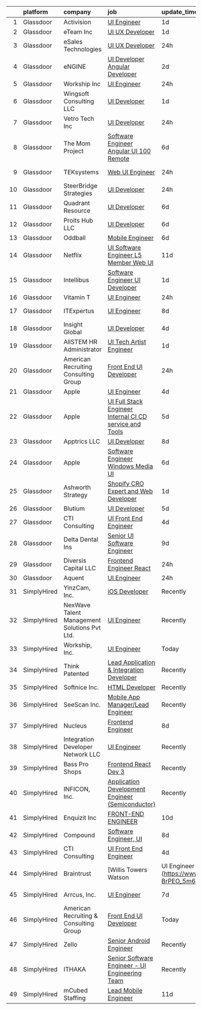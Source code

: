 

|    | platform    | company                                      | job                                                                                                                                                                                                                                                                                                                                                                                                                                                                                                                                                                                                                                                                                                                                                                                                                                                                                                                                                                                                                                                                                                                                                                                                                                                                                                                                                                                                                           | update_time   | location          |
|---:|:------------|:---------------------------------------------|:------------------------------------------------------------------------------------------------------------------------------------------------------------------------------------------------------------------------------------------------------------------------------------------------------------------------------------------------------------------------------------------------------------------------------------------------------------------------------------------------------------------------------------------------------------------------------------------------------------------------------------------------------------------------------------------------------------------------------------------------------------------------------------------------------------------------------------------------------------------------------------------------------------------------------------------------------------------------------------------------------------------------------------------------------------------------------------------------------------------------------------------------------------------------------------------------------------------------------------------------------------------------------------------------------------------------------------------------------------------------------------------------------------------------------|:--------------|:------------------|
|  1 | Glassdoor   | Activision                                   | [UI Engineer](https://www.glassdoor.com/partner/jobListing.htm?pos=126&ao=1136043&s=58&guid=00000183a7005b5b8354bca0faca531d&src=GD_JOB_AD&t=SR&vt=w&cs=1_eb6ea9d5&cb=1664954162390&jobListingId=1008181036480&jrtk=3-0-1gejg0mrvkf3h801-1gejg0msei153800-cfa6560649554320-)                                                                                                                                                                                                                                                                                                                                                                                                                                                                                                                                                                                                                                                                                                                                                                                                                                                                                                                                                                                                                                                                                                                                                  | 1d            | Novato, CA        |
|  2 | Glassdoor   | eTeam Inc                                    | [UI UX Developer](https://www.glassdoor.com/partner/jobListing.htm?pos=114&ao=1110586&s=58&guid=00000183a7005b5b8354bca0faca531d&src=GD_JOB_AD&t=SR&vt=w&ea=1&cs=1_e8a49c5c&cb=1664954162390&jobListingId=1008181197628&cpc=9908D8D4413DBB8A&jrtk=3-0-1gejg0mrvkf3h801-1gejg0msei153800-8ec545defa8b4bdc--6NYlbfkN0Dtmpfj98iB4C0jJJOWen3Era3IQfJzNZ4PFwBIKpo80E20bU78zJ3qEgsYTK5DSPzQGu8UIv1aPSVqurcGT-j2XxlvuNkSQCPdkQs8JiWGey9rjGQ6-jbUtTpbush-9A8ieaTuM02NmhHx_hHS8N86CPYXAGV2XfxEwFzPYviTBoNCjdu6EZrq6TTUirgR51E-PtI3yRbWcIB5AFxF0OckYVPNKhxNbcsw2Sn5-n5j8H1v0D6QFVbWOWAybDJ7LI0kSPMicbQKh7sZdRtxWZmd0odiOfO6HH_r8xD2IMdPdU0ncImxY_X1xN0Ixp64ImGRqmgThQnQT07UtEMvvp481-PhFeOOxhPJcP6ETstMDRalnKFImHDaJN4qv6VDmEloS_4R2_led1QbSUKYaoEBwp6hd4zmP4cvCU6MV7JKAJL4M7F82D9-NJFqtnOwoYQs7BmKjYgNrOqO0u7mduG6qxIrFQxfWJYg7CwQFUd9Evqum0H1WI8WbW6s491_a_Xfs3D-E6RN6HIALzRDU7GL)                                                                                                                                                                                                                                                                                                                                                                                                                                                                                                                                                    | 1d            | Remote            |
|  3 | Glassdoor   | eSales Technologies                          | [UI   UX Developer](https://www.glassdoor.com/partner/jobListing.htm?pos=121&ao=1136043&s=58&guid=00000183a7005b5b8354bca0faca531d&src=GD_JOB_AD&t=SR&vt=w&cs=1_a0062746&cb=1664954162390&jobListingId=1008184422664&jrtk=3-0-1gejg0mrvkf3h801-1gejg0msei153800-895ae9cfa5048b06-)                                                                                                                                                                                                                                                                                                                                                                                                                                                                                                                                                                                                                                                                                                                                                                                                                                                                                                                                                                                                                                                                                                                                            | 24h           | West Babylon, NY  |
|  4 | Glassdoor   | eNGINE                                       | [UI Developer   Angular Developer](https://www.glassdoor.com/partner/jobListing.htm?pos=110&ao=1110586&s=58&guid=00000183a7005b5b8354bca0faca531d&src=GD_JOB_AD&t=SR&vt=w&ea=1&cs=1_ceb28e06&cb=1664954162389&jobListingId=1008178281260&cpc=B076152010A3B66C&jrtk=3-0-1gejg0mrvkf3h801-1gejg0msei153800-d8c055c4ae7dbb16--6NYlbfkN0CM72iPWblhTK_jhJfJxLWIuoC99VqbpyV49Itn1AUN0-11EOCsDA6xOfpz_HI8_xAihzsqO4VIlmwbm9D3XnmxegztK0nJ68stZeXSsxKlzfjhGEsqOI_YBmWIZMjhM7lw8CMYcOQyS-kS2LxE57ZLEVymg-kJfswHXjDG0JgGiYa65S3-MmJaKLEBYT-TPs2L1BPTYfZw06eCUJ4j35E3FigLXQr23R7O69RkrcgwAN0b5rOYRtvCLD0WdcfIWrU_tSKhWUWvFb6e_UKuSE5WhV2vOqbMZGFCqHG3PEvMCDcTAM42Iynt_3g82u6owvxUXrLXeWK7MohNrbiJKXdtH2eZowiD1tNQ8CbYBlOpvb3kEKRBqshZljsnRteApU-ZBJn4lACwvVaRGFerCBljRR2MAd_d0cCHXKstenaBtANsPMaDs6KZyHlW2gAiHhLXbBeWpY8HXvAtu4H2DiQmwbeE1nVeNbOCJnvVwac69Qjgc3nRrKz8yy6a5REPU_QdfDla_SpYy9SNPfW3Ddnj)                                                                                                                                                                                                                                                                                                                                                                                                                                                                                                                                   | 2d            | Remote            |
|  5 | Glassdoor   | Workship  Inc                                | [UI Engineer](https://www.glassdoor.com/partner/jobListing.htm?pos=116&ao=1136043&s=58&guid=00000183a7005b5b8354bca0faca531d&src=GD_JOB_AD&t=SR&vt=w&cs=1_554c98c5&cb=1664954162390&jobListingId=1008182897508&jrtk=3-0-1gejg0mrvkf3h801-1gejg0msei153800-87007a05553f9e8d-)                                                                                                                                                                                                                                                                                                                                                                                                                                                                                                                                                                                                                                                                                                                                                                                                                                                                                                                                                                                                                                                                                                                                                  | 24h           | Dover, DE         |
|  6 | Glassdoor   | Wingsoft Consulting LLC                      | [UI Developer](https://www.glassdoor.com/partner/jobListing.htm?pos=123&ao=1136043&s=58&guid=00000183a7005b5b8354bca0faca531d&src=GD_JOB_AD&t=SR&vt=w&ea=1&cs=1_a06c1bf6&cb=1664954162390&jobListingId=1008180418655&jrtk=3-0-1gejg0mrvkf3h801-1gejg0msei153800-654b253585cf64c5-)                                                                                                                                                                                                                                                                                                                                                                                                                                                                                                                                                                                                                                                                                                                                                                                                                                                                                                                                                                                                                                                                                                                                            | 1d            | Jersey City, NJ   |
|  7 | Glassdoor   | Vetro Tech Inc                               | [UI Developer](https://www.glassdoor.com/partner/jobListing.htm?pos=115&ao=1136043&s=58&guid=00000183a7005b5b8354bca0faca531d&src=GD_JOB_AD&t=SR&vt=w&ea=1&cs=1_340da06f&cb=1664954162390&jobListingId=1008184169905&jrtk=3-0-1gejg0mrvkf3h801-1gejg0msei153800-c3fd45a320f2a3a2-)                                                                                                                                                                                                                                                                                                                                                                                                                                                                                                                                                                                                                                                                                                                                                                                                                                                                                                                                                                                                                                                                                                                                            | 24h           | Los Angeles, CA   |
|  8 | Glassdoor   | The Mom Project                              | [Software Engineer  Angular UI  100  Remote ](https://www.glassdoor.com/partner/jobListing.htm?pos=112&ao=1110586&s=58&guid=00000183a7005b5b8354bca0faca531d&src=GD_JOB_AD&t=SR&vt=w&cs=1_2b05ddbe&cb=1664954162389&jobListingId=1008169353649&cpc=56C4EA4A1A191A49&jrtk=3-0-1gejg0mrvkf3h801-1gejg0msei153800-0977050ecbdbe119--6NYlbfkN0BDp_epf89aHDQhKpPegNJQ_ldQpEFZQsM9OcONMGxWx6pU56EKHF58QjVdAUvn2gV6udXqKfc3a-kK6EW-F-F0peF1G6vLDmP6fcOTimPBH_A0PfaNGI1ZJczNWr9EYulEOEgwfSXWBDR4E0TNanHWPpiapDG2bfCBugdURt8LwY8rIIp5vYlkrUgiCi7FkAHP30QS6B-s-6gRqqCnLTaqI1xV9cQjJfhgn-iWZ6Sj20yFXy3xZ1TaBEsw9hki2v0zm85q_qaXKgDShMGzGx0oJkPfuFbDr7W5RMaLU5dSMyVA7l3SI6IwxQkb2jbUbz-Seqw1eYfqz7xBJ3FKRwCzPg10uRazb_G5dMjkomr2cxn27lHNsQMX4DZwcZeYvKgb7tkeBkrETv0ePCl7gpHcvH4nO0G37ZPGVbE1XtTn8Lj53q69JSbzDGOBZ4iZ92JcZXSlx4q6rqECWWz6SelJati7hWK5MntHn3vEA6TtRpf1KyiOiCzo04c4hyX3ZolDNg15iZrKPWkVn6OkhFx1C0JqX-UOQDIiggGgPv2COb6i1JMU1ZyvteDiur3S84NMF90tyYrtpF2CDekNIkNi)                                                                                                                                                                                                                                                                                                                                                                                                                                                             | 6d            | Remote            |
|  9 | Glassdoor   | TEKsystems                                   | [Web UI Engineer](https://www.glassdoor.com/partner/jobListing.htm?pos=101&ao=1110586&s=58&guid=00000183a7005b5b8354bca0faca531d&src=GD_JOB_AD&t=SR&vt=w&cs=1_b2613a4f&cb=1664954162385&jobListingId=1008185059568&cpc=59DEFF8D475298C3&jrtk=3-0-1gejg0mrvkf3h801-1gejg0msei153800-6f136c14f786faa4--6NYlbfkN0AuKz8EBO1xHDEL7V2YF9xF3dC_I9B9i-Zw2Jh8clPMK3KTieKealHQySFBD4L6FvO1Kw2N8j9-9Ff_D4aAec-XH_eoUtnocnhXIyRkhpnLnk-g8xCM6796ZmskDPL_Uda3bWJKxfSX1IAoW_dtj-LGLjIUKszj9j0ddIBqgmsAT3IEAn15dqRyogGlMkInqCy5rZW6SDoN7x-Z8XP88p78i1cYn79AxSZJ0r5C_4Zlw5CDQCAvsNj8n01d7bZLjvFr3sqeW92BytKOd7NaS7rFRvXEryJjDGZAuonaUq_dveYjBUblojlJOuEGoUah-RT6Fgjp6sjQRLxiMBeL8kF70Arqh2X-99KKZT3Keo-jOdkMyYiTH6_sp1ttiogTaSlrGxtRfLMQupVfgYDPoA5jiWqlJA_SsGpDAwCx6Bgo4RaeC0KAr98WsaxA1vAQtddcps0U96SWff8_YM6dhDV5dTqJgRv-6uPjrsC7eYlOcP82jbVl4gkeIywOXRR-lEBg29adPsnmpJBH2eF6S-OyIwcCvniGcq2DFROYttXE0KnUtHYuvbS-Dif1V2j4D7Ha5IFouhSB5-XkN9CwDqcLNkuD403MqPM7kWl0aaZoPaNvwFesxRcL747zhM8AuknD7lDHfikAHFkYe5KaN2AQ4kRES34Wntr0yp-eCsowCvf9BjJX-gpqh4NomeeyGPkzRrh1qy2qX-vl7J9of4IChVpgA6uaDNZRVzrLJ27ByhSY4Tp6VYHI-d8XfOrW9rxwZLfdjqfFUTkFgXmzHv67pyC0S7ESn8o-7AH6FTjHYGycu73DrC_F_HACXsvU8i5NMob3MCsFLfLWXzZgrq8PyxeKO4UaWJKTX_L9u30EZ02xkLkn77sgKU21uH9tlIi-En9_gLDn4XqTsSTY2CVbfb-FlfgezHsU167byxUF6lGckQd9n57t)                                                                                                                         | 24h           | Columbus, OH      |
| 10 | Glassdoor   | SteerBridge Strategies                       | [UI Developer](https://www.glassdoor.com/partner/jobListing.htm?pos=120&ao=1136043&s=58&guid=00000183a7005b5b8354bca0faca531d&src=GD_JOB_AD&t=SR&vt=w&ea=1&cs=1_2ddd32dc&cb=1664954162390&jobListingId=1008183941497&jrtk=3-0-1gejg0mrvkf3h801-1gejg0msei153800-ea7bf5348357a04f-)                                                                                                                                                                                                                                                                                                                                                                                                                                                                                                                                                                                                                                                                                                                                                                                                                                                                                                                                                                                                                                                                                                                                            | 24h           | Remote            |
| 11 | Glassdoor   | Quadrant Resource                            | [UI Developer](https://www.glassdoor.com/partner/jobListing.htm?pos=122&ao=1136043&s=58&guid=00000183a7005b5b8354bca0faca531d&src=GD_JOB_AD&t=SR&vt=w&ea=1&cs=1_44b32509&cb=1664954162390&jobListingId=1008169168934&jrtk=3-0-1gejg0mrvkf3h801-1gejg0msei153800-4d5c08770ceac83f-)                                                                                                                                                                                                                                                                                                                                                                                                                                                                                                                                                                                                                                                                                                                                                                                                                                                                                                                                                                                                                                                                                                                                            | 6d            | Remote            |
| 12 | Glassdoor   | Proits Hub LLC                               | [UI Developer](https://www.glassdoor.com/partner/jobListing.htm?pos=124&ao=1136043&s=58&guid=00000183a7005b5b8354bca0faca531d&src=GD_JOB_AD&t=SR&vt=w&ea=1&cs=1_40cb3292&cb=1664954162390&jobListingId=1008168159072&jrtk=3-0-1gejg0mrvkf3h801-1gejg0msei153800-603dcaa70f725285-)                                                                                                                                                                                                                                                                                                                                                                                                                                                                                                                                                                                                                                                                                                                                                                                                                                                                                                                                                                                                                                                                                                                                            | 6d            | Mountain View, CA |
| 13 | Glassdoor   | Oddball                                      | [Mobile Engineer](https://www.glassdoor.com/partner/jobListing.htm?pos=106&ao=1110586&s=58&guid=00000183a7005b5b8354bca0faca531d&src=GD_JOB_AD&t=SR&vt=w&ea=1&cs=1_2081ecdd&cb=1664954162388&jobListingId=1008168153081&cpc=1FDE87803EF93CD3&jrtk=3-0-1gejg0mrvkf3h801-1gejg0msei153800-9368cb849b4266aa--6NYlbfkN0DziAWqLD5XV9TlwCv7ToMcEMGvo4Y0raIGKY7Wg0KrL5qGtxoEqYbQJxuni4noiR_cR8eRQRhJ60dIKjeKsUolwpK3QA98VqFKG2efeTT1ms4RFZ7Vb4pUBG-aUaMVT2N4hqUmpnSi-Ui16C7LirFEQlCCOH9BFlm9UctSIkq_f4c8O4Rvge5Cs5PVipdldQsxl-2wTpgywyNDMTKlTqs2_oaP0I2duFiE0C3NXkiZHTRQNfOibJnTRh7b_zC17dDi2FaXqjSJbO9tzd4qD04ea0LVZW9moU4w-z9TIaCARSQjrdLguw5hpsnOuHqkQttaMZ5jWW1VzTW7URYeiRje0jH1LY-015T8UGRWOHfScd3e5ui6476snJHiylXPHZZ-Myw9Ds7yTmyh-fdjHfOa7s-mfQxGkA2sI1GzhgS7vLUJdynt-MVMPidQESEYMYylPoOeORPX3ZIRehs1x_FTBReD80VABAk-8H074qfpP8l8iDcE8QBLB7DdX0P-4j4%3D)                                                                                                                                                                                                                                                                                                                                                                                                                                                                                                                                                                      | 6d            | Remote            |
| 14 | Glassdoor   | Netflix                                      | [UI Software Engineer  L5    Member Web UI](https://www.glassdoor.com/partner/jobListing.htm?pos=127&ao=1136043&s=58&guid=00000183a7005b5b8354bca0faca531d&src=GD_JOB_AD&t=SR&vt=w&cs=1_a3220cd4&cb=1664954162390&jobListingId=1008158810064&jrtk=3-0-1gejg0mrvkf3h801-1gejg0msei153800-3ce23ae6f3e83f82-)                                                                                                                                                                                                                                                                                                                                                                                                                                                                                                                                                                                                                                                                                                                                                                                                                                                                                                                                                                                                                                                                                                                    | 11d           | Remote            |
| 15 | Glassdoor   | Intellibus                                   | [Software Engineer   UI Developer](https://www.glassdoor.com/partner/jobListing.htm?pos=128&ao=1136043&s=58&guid=00000183a7005b5b8354bca0faca531d&src=GD_JOB_AD&t=SR&vt=w&ea=1&cs=1_0563bafd&cb=1664954162390&jobListingId=1008181173166&jrtk=3-0-1gejg0mrvkf3h801-1gejg0msei153800-c5a4c249d907cb39-)                                                                                                                                                                                                                                                                                                                                                                                                                                                                                                                                                                                                                                                                                                                                                                                                                                                                                                                                                                                                                                                                                                                        | 1d            | Alpharetta, GA    |
| 16 | Glassdoor   | Vitamin T                                    | [UI Engineer](https://www.glassdoor.com/partner/jobListing.htm?pos=111&ao=1110586&s=58&guid=00000183a7005b5b8354bca0faca531d&src=GD_JOB_AD&t=SR&vt=w&cs=1_b593f046&cb=1664954162389&jobListingId=1008183640950&cpc=3DB599BF2F4828F0&jrtk=3-0-1gejg0mrvkf3h801-1gejg0msei153800-de112cb247b26054--6NYlbfkN0DMrcEu7yrtATojKJA7cEzGQ3FdRGWLh0CZQInL4ECGI6k5tN82kdM0cJmh4vC7GggBRnntlYyAX_BhhJg6axNfh2yExsiga9b6JhwSig-__fFuFL6icLq-zj-Z2yhFRrS5oW0l3Y4l5uf5Sh2ub5izpJvvKI-CyUf5ycu_yFYgwF0cGoO8DQ3bJgWjkkdrouSCTX5akV4an8OkFVCSGGhTEbPyKebwpZau6FPnXLPg-Vb3y9_SlCrBkmzTXrf56v6D4GkJsHDPZ9S0WGcCRgNDqPzF2SIhGFnfMj4GRyAwXDuvbCv_J7exEIMeDfbVetdRy4xlJy9med13MKIRyDqkPI43doMSbkKMLNmHNOUas8W7Gj2diz3P3PCSpywGvtKUD5u5ZnCrjbSHhE6N4AtFkJfRYKE-fjKbz5vU6A8AbHvdLB427BPXPf350aEDwfRDsTz-HOTjFP0BXcxcT1iCIIX5W_YZ33v3g-zWRgH7P5dFo-YIEifDJZNOu5wA1Ak%3D)                                                                                                                                                                                                                                                                                                                                                                                                                                                                                                                                                                               | 24h           | Seattle, WA       |
| 17 | Glassdoor   | ITExpertus                                   | [UI Engineer](https://www.glassdoor.com/partner/jobListing.htm?pos=130&ao=1136043&s=58&guid=00000183a7005b5b8354bca0faca531d&src=GD_JOB_AD&t=SR&vt=w&ea=1&cs=1_882791ad&cb=1664954162390&jobListingId=1008163016324&jrtk=3-0-1gejg0mrvkf3h801-1gejg0msei153800-bb9fc5d81ba4c765-)                                                                                                                                                                                                                                                                                                                                                                                                                                                                                                                                                                                                                                                                                                                                                                                                                                                                                                                                                                                                                                                                                                                                             | 8d            | Sunnyvale, CA     |
| 18 | Glassdoor   | Insight Global                               | [UI Developer](https://www.glassdoor.com/partner/jobListing.htm?pos=113&ao=1110586&s=58&guid=00000183a7005b5b8354bca0faca531d&src=GD_JOB_AD&t=SR&vt=w&ea=1&cs=1_3f33f608&cb=1664954162389&jobListingId=1008175315927&cpc=451933188B21919D&jrtk=3-0-1gejg0mrvkf3h801-1gejg0msei153800-d4a470e38cdc6785--6NYlbfkN0BKkHZu3wF05EeDimN_p6sYpKCMArvwa95YdH7UpkaBCuXZAtggzO9lGKJZ-EjBDGFy-vvczAyxI68onOQ5gMliOkDuMRNmTb8PDkOepoUXsXQBV9q9OVy47ro6_0AriJKZFIxxkaQceT1vGdCQyr7HtB2M7aPEUJeMFq6906uaLhLI1rRsVhf-Lez4xwMZWzm_MvjjLfPV-rmeO-nIEqct5GEaHwiLbjNb0BQP9NOY9wxy85zONeHfQl9dgA5pQSeRXSQx7exl9BxhJ9-O3EeKESNqwUVCsT6hqgqJv_rON3-G50gVXycImd647lAFifERfJLu-UIRgUhl_JvJPnILC9tmqSsV92HPdoQZp0SnYCcmMs2K8a-G8JES0Ie_V3yQJJ-TtX8tNTYwY0gxik2OhZpRhYbqAnPDxNk_vG4_iFdUrIUKd39C0TaY04WjZSu_cFzw3vZ3yrNnm-jqKb9HKQK1rBPS0H_pqzyqBb7EkRKk4-Ith63vq4zJ77Tskk6YasNAKeY2uA%3D%3D)                                                                                                                                                                                                                                                                                                                                                                                                                                                                                                                                                           | 4d            | Remote            |
| 19 | Glassdoor   | AllSTEM   HR Administrator                   | [UI Tech Artist Engineer](https://www.glassdoor.com/partner/jobListing.htm?pos=103&ao=1110586&s=58&guid=00000183a7005b5b8354bca0faca531d&src=GD_JOB_AD&t=SR&vt=w&ea=1&cs=1_e49f1731&cb=1664954162387&jobListingId=1008180858249&cpc=9C938E8DE9AD6C02&jrtk=3-0-1gejg0mrvkf3h801-1gejg0msei153800-620147743c7dd2bd--6NYlbfkN0AiZrMnqxUjvkrH1BfCsd59OntStyTxBw0I9DVEtrwMU7oHuTjaKf6QuHiCQ6W6q7m5zj-jKx3R8Aazmb0HplWD1bITnAv-DBCRmJ4JvACF_33bhxLGF2bCqFIa2ZvC9Ce0tsbK09rsM63BAZyjRPVessShNcKNVfwT95Fz3fPXT-HU-oZh4HHwXymnD9K6IYifGJ1eUwW9Ef1r7PjH-UPUfqN1Xpiiv3ASHZUanaxDNqLeD09v-Usb96cJglwqijNyH1reEd-lMX49nWdwFM_EmYIrGJSNYcAu8JqvtOOkQh6qdFtuMOX2wL3HQgDTPrLWaTNTMJMtnsDyaA5uhj8OfGq9kJS7FsY21Emuu-yGxYXu1LaSdwWZMLsLv8fyaCHkAo-SNulrqlWZzxq3aZK-Hj0w1jO8TIUpMKViOaTJN9XO5OqnAXfl-brlu-cLVXKTq9ePRUumCLGd1uvjYH_B73ucf8t1VhBqIrhEsogQxyjTQLo13wKUMpek14HQoadin4RR48xLJ0DRHeMirCab)                                                                                                                                                                                                                                                                                                                                                                                                                                                                                                                                            | 1d            | Remote            |
| 20 | Glassdoor   | American Recruiting   Consulting Group       | [Front End UI Developer](https://www.glassdoor.com/partner/jobListing.htm?pos=119&ao=1136043&s=58&guid=00000183a7005b5b8354bca0faca531d&src=GD_JOB_AD&t=SR&vt=w&ea=1&cs=1_bfd9dbf6&cb=1664954162390&jobListingId=1008183685432&jrtk=3-0-1gejg0mrvkf3h801-1gejg0msei153800-e1cf2bbad36f212e-)                                                                                                                                                                                                                                                                                                                                                                                                                                                                                                                                                                                                                                                                                                                                                                                                                                                                                                                                                                                                                                                                                                                                  | 24h           | Remote            |
| 21 | Glassdoor   | Apple                                        | [UI Engineer](https://www.glassdoor.com/partner/jobListing.htm?pos=102&ao=1110586&s=58&guid=00000183a7005b5b8354bca0faca531d&src=GD_JOB_AD&t=SR&vt=w&cs=1_e7c4a200&cb=1664954162386&jobListingId=1008173222219&cpc=451933188B21919D&jrtk=3-0-1gejg0mrvkf3h801-1gejg0msei153800-2d5ee5ca838f781c--6NYlbfkN0BvKrLyj5gPmtZO9T8euul8TCxuuKNOtzRJOomxnwSEodTz2Bc-sPZlADHp0xxmf8UjBxUg2sNoiA8RqAzRu46CcOJ1pegAFRYjLTilsU_u_QE_DSAayxehcq_mgUaK9l4JhONR1X9Tc9lKiqu8yHMw1aD8flRLgm72EmvMc1t8MqY4nprvZ11RXOUwS8oKV5BSa-uL0BPoRDLRLiSJdsk493YjWQIP_QNYZumwJsOUfgxB7rzaKpIwpszPZHkEaR2eXW3FsPrUfF6geUjzl9vjiWWUYGuWJWqAX97EKB7ZDETtFRXQEEXxgm5UjBo7gYoRJUeChkraWnb6pXqv1tx4X55BS-eceug8WavSU76xZFkmwVhbbSWVlX_Rn813ymfrXUSu401FjSCoNMcM2-DOVGrLWMGV0lIXWoWps3DEqrrPGrBtypPqnrsZsAmnECewHS5GlK4OUegn6dcbI6WocGR9gHX9Zmx-AQn-CgX_7eHGbd1xpV6MdCecMEtH95OwxvG4GsLiIadTcrlqGJmerDfdElPieVe1eucO3UMhdR_zTsJKfn5s71Az3uZ-LDHjK16QpaYpGLALbKMpsqMpCH-xmyrJ0lVSpti0LLZMJjtB5tyJgA4fxlJu_xsBfIdMUFz_En6nJU-79eYGj5fPPClE_lFDr87bROl5i7R4uvNHoT8fODnf3Xm6OcXQaG845BO02Y_I0Lu6qsjxIWkbRR9UNTO05Sg2u1FPHX1poXzKoFcrBwT3qvOK-Pk6nXnDx7V3k-aaWKzcD2vrJi4h0CKDo_f4tlFi_WOFz0EpZb2e3WRd_iDE5TWbARuMoHDTP_83wzfh3lj1NbM_bXVP_tzir_gT6Wc4yPsni8cVfch9efbBpRoAhUvonH1fj5cuGxlBuM77nMf7gBdiyv7WMyWkzs03eQYSvGowaH5adSqtY3jeo6RrY0SYa7eENq4%3D)                                                                                                               | 4d            | Austin, TX        |
| 22 | Glassdoor   | Apple                                        | [UI  Full Stack Engineer  Internal CI CD service and Tools](https://www.glassdoor.com/partner/jobListing.htm?pos=105&ao=1110586&s=58&guid=00000183a7005b5b8354bca0faca531d&src=GD_JOB_AD&t=SR&vt=w&cs=1_d961bf60&cb=1664954162387&jobListingId=1008170405783&cpc=AC285F3A3ECA6BB0&jrtk=3-0-1gejg0mrvkf3h801-1gejg0msei153800-4a4307293403ddc4--6NYlbfkN0BvKrLyj5gPmtZO9T8euul8TCxuuKNOtzRJOomxnwSEodTz2Bc-sPZlFpP0h5lDivqiQo7vy8PkOvG2MncbMnTKsL5sm4IZU1IyyuoplnwMwbDeO16qx8sLcOUOFz7IPVeTCJFHSH9Ru4OreavBaedKTreLzkdBS4lpnTb_0kiKKzl347Wtl-wSNo78dfWrVFq4_w9W256YVYuLDv7SdriIk1_KLPfiXFLmNnfRDQ0N_HOaNIBzJqW2RxCWNB10ckfDoBG6K-XhQAjX4z_eod4YR_Q-h5U-dRFGkcZB9pEUbMP7MHucYvz95vtGRVlq_9t2oIHXfeXhQm80wIshlOS3TZFZvkQjS1-lsLRBjB0XznUfNzf8X5dTxdjIGmFMCwWudL_nBWHL6oCrAbDp1gVslpTIbUy0buzq4RhCxyT7U13Pp2u7H8xA8IRqWYc5noFzid1-OQ7HIi9OIxOglxd3QAktdJXfFUHAAEECF9GC_U7qMcKq1bi44IFsYQZ-CpFOBVDoa3OU96c0mUtv6ELkf6a2k239rZraP-vpk0OlwhTxPi3_kk6sjxFjD7-N0oatLprM8tQ0rJrCaY1vbqqfVeK5GsDVj5pUKPU0DVN8DYrZouCDWEavnO67HFaZdB9TtUsYV03HLOBnz5f7I_wMesX5UImWM-HQd1fsY1tlkB1_1csWbSXmIGqtJEN2cwO9pfBHtYn-CFIw6lrTgRPfH5Ei2ncFEZ_dV0swd04O_BVvR-0Vr0jUUP3fHTLQte-KtnTnh37-Mrn52kA-8uM7BILsdd2IZmmkcDkzxFR80tefnJOfOzfGBGsYxqNCqCXEAkapJ6ercCvZSyXD8ITeu9B9ldP0up7MoZ83ikdSIfHN9qgO66dvyzcZ4LwYcHydLctSLhX8nAVHktkRBLkmSQTiQUljDFrYuNwAdSzF7T7qw5RhqzzTI1dr_Fd049nDJrYtKA-xKaqSaq44gA4DCw_SsC6hjjMTw_vq8zKaGcvroeO9O3KwY7mOaPAHlNw%3D) | 5d            | New York, NY      |
| 23 | Glassdoor   | Apptrics LLC                                 | [UI Developer](https://www.glassdoor.com/partner/jobListing.htm?pos=117&ao=1136043&s=58&guid=00000183a7005b5b8354bca0faca531d&src=GD_JOB_AD&t=SR&vt=w&ea=1&cs=1_1735d0f0&cb=1664954162390&jobListingId=1008162977689&jrtk=3-0-1gejg0mrvkf3h801-1gejg0msei153800-99ca47a662463931-)                                                                                                                                                                                                                                                                                                                                                                                                                                                                                                                                                                                                                                                                                                                                                                                                                                                                                                                                                                                                                                                                                                                                            | 8d            | Remote            |
| 24 | Glassdoor   | Apple                                        | [Software Engineer  Windows Media UI](https://www.glassdoor.com/partner/jobListing.htm?pos=104&ao=1110586&s=58&guid=00000183a7005b5b8354bca0faca531d&src=GD_JOB_AD&t=SR&vt=w&cs=1_8dd01514&cb=1664954162387&jobListingId=1008167611514&cpc=654405A9B1E0A9F5&jrtk=3-0-1gejg0mrvkf3h801-1gejg0msei153800-5b3fe229bbaf425b--6NYlbfkN0BvKrLyj5gPmtZO9T8euul8TCxuuKNOtzRJOomxnwSEodTz2Bc-sPZl1dBMH13w-jNdNQaFf-lF6rez2vZ9F7bTd6FBeRz4UHQqSFzE9QD_fyAe0ZP2Ke05VfwOPUNLupX5qyx1d4CevAxJV3zeNwLXJ4qRbbV3zLASQbiXcd3ZxRq7j1MHCB8nmAqkEiAaCNBRt5flx8-ujuTvNXM1nlufSGLedFg56NNwBLE6wSnAjk5NL1BCbpo6jH0QfkqPY24DuxeBgb4lBg7P8fPv-cqh37zDnQydRNpob4P6uChHdQkOL6ZiR9mzAkIaCicTBRxvGMANLSndDDyTn1eZ40FQglo0ZZ2oFcKiiwcQmht7-Y62kJShKvcTD1QlaExUEXQgde0Ykv_wDYE20x96l-8OHZXcsVtpofMFt-7m_obD-Msgo6-k0tu_haVjnr7I11jifu-Whbxc42LEIDyYTSI5-eObLpdrYe_EO2r7JACJ6r3bbRZlFUb5iP1ZTcQ5ofQaYmUlpVl9WQcZR63_aG8_XD14PK-FGLhQP90dnzTE0_lzYYdvwxvKB59mjxfWPP4JlJJJ5s7cIDRpSWyd1x4sLB9PAaWefUk6jfYuFUGGReC3-u2O3kZ8z6NbGyKcDIKOSsZT2SXbhvi1AXPm5HxNGLrQfrD3P5ewqZ5B6kcA17cNBFXZOYuui5OLkuxwxLmBmBhBdU9XKiXpdz96YpiWSTB4aGZJ0pH231X6HbP9oXKWGUgIu2PKPSleCbaPuE7ZEj-rXvE1tBygSyEzfP5reu7WOQHcchWbaUrFnZEawU1gi5enGEcTl_H2BBXlfn60RQ77s2xYRx-VXWq94GBE47_eewMEs-EXSdUyOCJ-aLrH_IF2FPmseLZVAT4J1v6S88VgA6dbqu8nRS4Y5zZFFGI6_RG_DwrNpFN0dOrIR1t9oAQwo7Kqi6ZgFO7Ikx3rm6pwHoBbgQ%3D%3D)                                                                         | 6d            | Seattle, WA       |
| 25 | Glassdoor   | Ashworth Strategy                            | [Shopify CRO Expert and Web Developer](https://www.glassdoor.com/partner/jobListing.htm?pos=108&ao=1110586&s=58&guid=00000183a7005b5b8354bca0faca531d&src=GD_JOB_AD&t=SR&vt=w&ea=1&cs=1_d5fd828e&cb=1664954162389&jobListingId=1008182157210&cpc=39721386339D0809&jrtk=3-0-1gejg0mrvkf3h801-1gejg0msei153800-096cfd9d852ebd11--6NYlbfkN0CwYnKGP9MBbb_-6w2pUH0iz7JmBPUxmZwSerVVjAhtdOO_ctS6ao9opfaJlFfNcWheO3FcJn79p7IJX_y1DLoNflXBq6iFtBY4wRfxS-otxTPdYD1ztAuKc2b0h0fRbBqQBe6O91IwO97sWSw59HIfGbn-gX6Kdlo6ttvWX3NI7Cn_pJrWLZdbzUHQXoj2S8q9nxMTm1p3Yby8Ao-jqTuSYnY5xAfO1Hd9nQ2_YRz3OxsgyIc2VV1hKUxft4C8KQWVuHYSa56MRBxPLjLk7jw7GPJc5i1XDax0ksFyTPoH5z8JIpRNCAzD8PQwgtOn4c_jonfaGYj8XSe-eCTeO6IxvEuHep1YR6n1utypqC7r95ao-jWq89IQ9OPcTI3cEpAduFb73WaKLNFMAIuafUU_oFF_3zaTcYi3eoSeyL-f9kQOZX0i9lWLq3G_Hnav8cNw0IKJoXBR66xdwChpobKgk79DBq9yMrJT3pWNtQux9Huj7AVrzbh9tBjT1TZkZLpDYunQoEvuc1sBhGuqvCP1ftHu35HGpYM%3D)                                                                                                                                                                                                                                                                                                                                                                                                                                                                                                                 | 1d            | Remote            |
| 26 | Glassdoor   | Blutium                                      | [UI Developer](https://www.glassdoor.com/partner/jobListing.htm?pos=125&ao=1136043&s=58&guid=00000183a7005b5b8354bca0faca531d&src=GD_JOB_AD&t=SR&vt=w&ea=1&cs=1_c3c7bcb2&cb=1664954162390&jobListingId=1008171488430&jrtk=3-0-1gejg0mrvkf3h801-1gejg0msei153800-d9fd1862eec7f455-)                                                                                                                                                                                                                                                                                                                                                                                                                                                                                                                                                                                                                                                                                                                                                                                                                                                                                                                                                                                                                                                                                                                                            | 5d            | Remote            |
| 27 | Glassdoor   | CTI Consulting                               | [UI Front End Engineer](https://www.glassdoor.com/partner/jobListing.htm?pos=118&ao=1136043&s=58&guid=00000183a7005b5b8354bca0faca531d&src=GD_JOB_AD&t=SR&vt=w&ea=1&cs=1_171a2f42&cb=1664954162390&jobListingId=1008173888776&jrtk=3-0-1gejg0mrvkf3h801-1gejg0msei153800-57c030801b11dcb2-)                                                                                                                                                                                                                                                                                                                                                                                                                                                                                                                                                                                                                                                                                                                                                                                                                                                                                                                                                                                                                                                                                                                                   | 4d            | Remote            |
| 28 | Glassdoor   | Delta Dental Ins                             | [Senior UI Software Engineer](https://www.glassdoor.com/partner/jobListing.htm?pos=107&ao=1110586&s=58&guid=00000183a7005b5b8354bca0faca531d&src=GD_JOB_AD&t=SR&vt=w&cs=1_da4a76c5&cb=1664954162388&jobListingId=1008161824449&cpc=9EDA28EADF1DF7F0&jrtk=3-0-1gejg0mrvkf3h801-1gejg0msei153800-41d233e212ebc078--6NYlbfkN0AzZjK1ARMn_Ol5oNMRkS3QT4KWKN4G7ccjFt02pVQ_rFDHt8mPwox-ELtmjE0zMrvcs0gUyKMOhhpp7ze93-bJAKH20l6Hpq--sfFQ41Sy5ZavSw5u7o7tsAdLfFeS58msYJ78l4Gb88DXKcxE3FI2dYIqg4ZVTvrEQNbT3ogqFgqRuwMYtM3SQllzd08ZscUEoalqP5jOcDHn4oZXSkszEc0yx9SslYxNQRD2Jov9G572gMD0w1jnwjr95ZtCSnvLJNrKrqcL-SYwib5FCai-1gX4FLKdFYqJKUdrADW7qmQBaye8dOdZyEqw0a0VME2PF1MFSgRRZPOq8Tu-NY6QsqGGugfxXwMAFi3iOynK4BZABUtqmGkWnLXBsSO7AC9ixuMTDLrGqBl2HEEZIcTWPz3rkgEHxs9IJEsENNaM1g19fHO-yKsNbUasT6UFPjMxTgIeR4bDPOohKh01AmSQMs8f_RKLvv-WGHhkBW3w1P54lWiccrPnD31F1XjumcsZultWXmuxbpT_26OeAoAsCsJeejL0fsDScNCS1HDAuq-m-zxMew9SFo4ExBLhjL2uxyQAjnE6T3VTsWjcKhpEJeEBmBlHgT-TICzFXXGVAX48519r16J36n7Q8qsg0Jnq4dHvKV1YpQoViEvrU-nrwfklNPPpUmxgwEBFpTa53IRlluT86UzoqJV8EXEm3YJ9auzIucaE1wMeak8K09x2fPEePfkOggGZIgO0quvyorIuOsmjyeEgnv5qfWXfJU9DWb8hqZOneHWtzd1MekYx5cn3ovy9u0s%3D)                                                                                                                                                                                                                                                               | 9d            | Alpharetta, GA    |
| 29 | Glassdoor   | Diversis Capital  LLC                        | [Frontend Engineer   React](https://www.glassdoor.com/partner/jobListing.htm?pos=129&ao=1136043&s=58&guid=00000183a7005b5b8354bca0faca531d&src=GD_JOB_AD&t=SR&vt=w&ea=1&cs=1_e6b5899d&cb=1664954162390&jobListingId=1008183924772&jrtk=3-0-1gejg0mrvkf3h801-1gejg0msei153800-d1efdcd508aeac5f-)                                                                                                                                                                                                                                                                                                                                                                                                                                                                                                                                                                                                                                                                                                                                                                                                                                                                                                                                                                                                                                                                                                                               | 24h           | Atlanta, GA       |
| 30 | Glassdoor   | Aquent                                       | [UI Engineer](https://www.glassdoor.com/partner/jobListing.htm?pos=109&ao=1110586&s=58&guid=00000183a7005b5b8354bca0faca531d&src=GD_JOB_AD&t=SR&vt=w&cs=1_c9baf117&cb=1664954162388&jobListingId=1008183713970&cpc=1FDE87803EF93CD3&jrtk=3-0-1gejg0mrvkf3h801-1gejg0msei153800-7c544c3793d785a7--6NYlbfkN0DMrcEu7yrtATojKJA7cEzGQ3FdRGWLh0CZQInL4ECGI9gD0Wolx9R2v-Aex0-GK05M2bUTp71PX3BHMkHSzOYjLAWM1flylDByJ9zSoYo7QwzcYHbofQvCcpcV0fBPWvfNa13hwSb_hgwS89zFeEf2zkb2UYZfvAgwwwui4yPElWEYg7Sl2vmpo0KT2kjsTmoUwXag0LNZe0yQ_E742GYCEEOEV7e8XITMcKsN9Dah2AtaOW3xZg2TRJUR8nU4M4Z2v0GEV-iWXxddyGUdBpRuIzqzJ-nrpM3sdGqV401h3eejKkChp2WmZiws3drXmCy2Pa9kOok-sk9RvbfN6uXFv9ZvA4WpTKU7Ix0cx61Txnit-sYG7laA0a388f4xqOk-GX-aOzAtBGY0Yur8UUIkjZ387fTNTzWJKUw0ITKKVA-rgwLc2yvtG6BUr4FeirfRR0neMbd3zIHCTXvlx_IJ_q4TKDWSwq4%3D)                                                                                                                                                                                                                                                                                                                                                                                                                                                                                                                                                                                                               | 24h           | Seattle, WA       |
| 31 | SimplyHired | YinzCam, Inc.                                | [iOS Developer](https://www.simplyhired.com/job/O7s3dealHuxhU0MGhoaMnfOJziqVEUTHKEJtlDWUSPF8S_dqWf-8-Q?q=ui+engineer)                                                                                                                                                                                                                                                                                                                                                                                                                                                                                                                                                                                                                                                                                                                                                                                                                                                                                                                                                                                                                                                                                                                                                                                                                                                                                                         | Recently      | Pittsburgh, PA    |
| 32 | SimplyHired | NexWave Talent Management Solutions Pvt Ltd. | [UI Engineer](https://www.simplyhired.com/job/WaPSAYDgSZn4e7-p6DRics69Bv1LYPVSluTh0B9De-ataNUl037Dhg?q=ui+engineer)                                                                                                                                                                                                                                                                                                                                                                                                                                                                                                                                                                                                                                                                                                                                                                                                                                                                                                                                                                                                                                                                                                                                                                                                                                                                                                           | Recently      | Austin, TX        |
| 33 | SimplyHired | Workship, Inc.                               | [UI Engineer](https://www.simplyhired.com/job/rYyMrpO-VFzkO5an3AVbkzbsrfOO6Xd7hw5KmdluyZDg2hF8_L2TBg?q=ui+engineer)                                                                                                                                                                                                                                                                                                                                                                                                                                                                                                                                                                                                                                                                                                                                                                                                                                                                                                                                                                                                                                                                                                                                                                                                                                                                                                           | Today         | Dover, DE         |
| 34 | SimplyHired | Think Patented                               | [Lead Application & Integration Developer](https://www.simplyhired.com/job/ynQhXL7pJ2VldRp5Gi0aXI3VtJx9TYGhms1vNowZrOx3Efft6aL_qw?q=ui+engineer)                                                                                                                                                                                                                                                                                                                                                                                                                                                                                                                                                                                                                                                                                                                                                                                                                                                                                                                                                                                                                                                                                                                                                                                                                                                                              | Recently      | Miamisburg, OH    |
| 35 | SimplyHired | Softnice Inc.                                | [HTML Developer](https://www.simplyhired.com/job/EzQg47qyhW-CPn68ZLBCqzhCbIO8CC5E8FtyACNSFYJ6llGeEMQHKw?q=ui+engineer)                                                                                                                                                                                                                                                                                                                                                                                                                                                                                                                                                                                                                                                                                                                                                                                                                                                                                                                                                                                                                                                                                                                                                                                                                                                                                                        | Recently      | Remote            |
| 36 | SimplyHired | SeeScan Inc.                                 | [Mobile App Manager/Lead Engineer](https://www.simplyhired.com/job/XfOawD8TkrWIdFmzHizQ89TsSlGmYO9oL4t3ElB6HYY7hjjq67xhNA?q=ui+engineer)                                                                                                                                                                                                                                                                                                                                                                                                                                                                                                                                                                                                                                                                                                                                                                                                                                                                                                                                                                                                                                                                                                                                                                                                                                                                                      | Recently      | San Diego, CA     |
| 37 | SimplyHired | Nucleus                                      | [Frontend Engineer](https://www.simplyhired.com/job/4F4TZ8Yp_0CDdbEp1GzZfTGAj6AS8Uk769MkQNG6WyRz6MzcPd19Ew?q=ui+engineer)                                                                                                                                                                                                                                                                                                                                                                                                                                                                                                                                                                                                                                                                                                                                                                                                                                                                                                                                                                                                                                                                                                                                                                                                                                                                                                     | 8d            | New York, NY      |
| 38 | SimplyHired | Integration Developer Network LLC            | [UI Engineer](https://www.simplyhired.com/job/LToB9_VqkxX1pDXY-NkFNf0S9jzEpyRgtEw7pB4aAsBf26-VDoXUPw?q=ui+engineer)                                                                                                                                                                                                                                                                                                                                                                                                                                                                                                                                                                                                                                                                                                                                                                                                                                                                                                                                                                                                                                                                                                                                                                                                                                                                                                           | Recently      | Remote            |
| 39 | SimplyHired | Bass Pro Shops                               | [Frontend React Dev 3](https://www.simplyhired.com/job/9oPN7EkRtgjzQIOSbhx0DsvOjLVHIN02OkXmtC-oDX8yRnLKQucM2w?q=ui+engineer)                                                                                                                                                                                                                                                                                                                                                                                                                                                                                                                                                                                                                                                                                                                                                                                                                                                                                                                                                                                                                                                                                                                                                                                                                                                                                                  | Recently      | Springfield, MO   |
| 40 | SimplyHired | INFICON, Inc.                                | [Application Development Engineer (Semiconductor)](https://www.simplyhired.com/job/yOq7ACyznCHUfaC5gARxWl9zW_-W5uUdGsHemgbUyBjsBq9dZnbO8g?q=ui+engineer)                                                                                                                                                                                                                                                                                                                                                                                                                                                                                                                                                                                                                                                                                                                                                                                                                                                                                                                                                                                                                                                                                                                                                                                                                                                                      | Recently      | East Syracuse, NY |
| 41 | SimplyHired | Enquizit Inc                                 | [FRONT-END ENGINEER](https://www.simplyhired.com/job/mHs7iEU4TLhmNzNNJIXU3Va-AKIYTT8YOBWd4PonE2jK5FMFDUnuAQ?q=ui+engineer)                                                                                                                                                                                                                                                                                                                                                                                                                                                                                                                                                                                                                                                                                                                                                                                                                                                                                                                                                                                                                                                                                                                                                                                                                                                                                                    | 10d           | Remote            |
| 42 | SimplyHired | Compound                                     | [Software Engineer, UI](https://www.simplyhired.com/job/Z3yWI3wgzm-IQ2lYeqgPRjCdhqDpc5BwLMSW-RoSi0oKdfYKlAY9zQ?q=ui+engineer)                                                                                                                                                                                                                                                                                                                                                                                                                                                                                                                                                                                                                                                                                                                                                                                                                                                                                                                                                                                                                                                                                                                                                                                                                                                                                                 | 8d            | Remote            |
| 43 | SimplyHired | CTI Consulting                               | [UI Front End Engineer](https://www.simplyhired.com/job/o3yJUmELOC-2rl-1wk9_0APJGmWkkzats1rPph4dcH148wOsW_H0Bw?q=ui+engineer)                                                                                                                                                                                                                                                                                                                                                                                                                                                                                                                                                                                                                                                                                                                                                                                                                                                                                                                                                                                                                                                                                                                                                                                                                                                                                                 | 4d            | Remote            |
| 44 | SimplyHired | Braintrust                                   | [Willis Towers Watson | UI Engineer - Direct Hire](https://www.simplyhired.com/job/GPhRU68Zr3T9G_l47BVdR3iER_COW_Nd-BrPEO_5m6aOR2FBFXMVfA?q=ui+engineer)                                                                                                                                                                                                                                                                                                                                                                                                                                                                                                                                                                                                                                                                                                                                                                                                                                                                                                                                                                                                                                                                                                                                                                                                                                                                      | 1d            | San Francisco, CA |
| 45 | SimplyHired | Arrcus, Inc.                                 | [UI Engineer](https://www.simplyhired.com/job/1mNaaSPq20XnIxGv1gcqtycqqG7UDASG8aX0G8P3fiUeWa8FDYbmBA?q=ui+engineer)                                                                                                                                                                                                                                                                                                                                                                                                                                                                                                                                                                                                                                                                                                                                                                                                                                                                                                                                                                                                                                                                                                                                                                                                                                                                                                           | 7d            | San Jose, CA      |
| 46 | SimplyHired | American Recruiting & Consulting Group       | [Front End UI Developer](https://www.simplyhired.com/job/pRhnvatAWQM-txJpP9QZrxnd-IQfGIxW1QKLRH19JwEE9hQ0z1k2ag?q=ui+engineer)                                                                                                                                                                                                                                                                                                                                                                                                                                                                                                                                                                                                                                                                                                                                                                                                                                                                                                                                                                                                                                                                                                                                                                                                                                                                                                | Today         | Remote            |
| 47 | SimplyHired | Zello                                        | [Senior Android Engineer](https://www.simplyhired.com/job/u6b6P4QB9f_5UBDOjMWiydom7cplKh2EsbG6BswjLC_W8_6EoAWzbg?q=ui+engineer)                                                                                                                                                                                                                                                                                                                                                                                                                                                                                                                                                                                                                                                                                                                                                                                                                                                                                                                                                                                                                                                                                                                                                                                                                                                                                               | Recently      | Austin, TX        |
| 48 | SimplyHired | ITHAKA                                       | [Senior Software Engineer - UI Engineering Team](https://www.simplyhired.com/job/inYM2CSoj-lWM7-IxN1lfdFmAO-6A7F1ZZLGliDsbAbXRk4DlvHNcw?q=ui+engineer)                                                                                                                                                                                                                                                                                                                                                                                                                                                                                                                                                                                                                                                                                                                                                                                                                                                                                                                                                                                                                                                                                                                                                                                                                                                                        | Recently      | Ann Arbor, MI     |
| 49 | SimplyHired | mCubed Staffing                              | [Lead Mobile Engineer](https://www.simplyhired.com/job/QvN8d5qg2b1egyvlDE_f_IBhLnQ8RvZtL4_5tJSUmo-xRzp7l_btLw?q=ui+engineer)                                                                                                                                                                                                                                                                                                                                                                                                                                                                                                                                                                                                                                                                                                                                                                                                                                                                                                                                                                                                                                                                                                                                                                                                                                                                                                  | 11d           | Dallas, TX        |